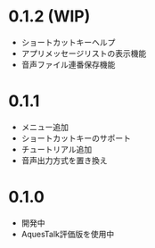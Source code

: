 # 0.1.2 (WIP)
* ショートカットキーヘルプ
* アプリメッセージリストの表示機能
* 音声ファイル連番保存機能

# 0.1.1
* メニュー追加
* ショートカットキーのサポート
* チュートリアル追加
* 音声出力方式を置き換え

# 0.1.0
* 開発中
* AquesTalk評価版を使用中


